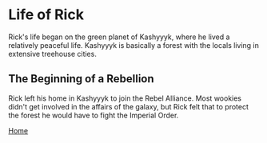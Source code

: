 # Life of Rick
Rick's life began on the green planet of Kashyyyk, where he lived a relatively peaceful life. Kashyyyk is basically a forest with the locals living in extensive treehouse cities. 
## The Beginning of a Rebellion
Rick left his home in Kashyyyk to join the Rebel Alliance. Most wookies didn't get involved in the affairs of the galaxy, but Rick felt that to protect the forest he would have to fight the Imperial Order.

[Home](index)

